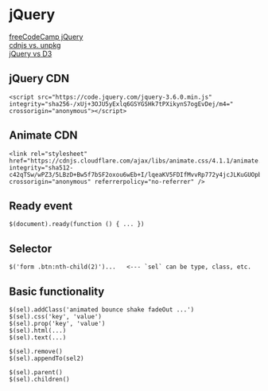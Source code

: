 # jQuery

[freeCodeCamp jQuery](https://www.freecodecamp.org/learn/front-end-development-libraries/jquery)  
[cdnjs vs. unpkg](https://stackoverflow.com/questions/59182642/how-to-choose-a-cdn-to-load-javascript-css-libraries)  
[jQuery vs D3](https://webkid.io/blog/replacing-jquery-with-d3/)  

## jQuery CDN
```
<script src="https://code.jquery.com/jquery-3.6.0.min.js" integrity="sha256-/xUj+3OJU5yExlq6GSYGSHk7tPXikynS7ogEvDej/m4=" crossorigin="anonymous"></script>
```
## Animate CDN
```
<link rel="stylesheet" href="https://cdnjs.cloudflare.com/ajax/libs/animate.css/4.1.1/animate.min.css" integrity="sha512-c42qTSw/wPZ3/5LBzD+Bw5f7bSF2oxou6wEb+I/lqeaKV5FDIfMvvRp772y4jcJLKuGUOpbJMdg/BTl50fJYAw==" crossorigin="anonymous" referrerpolicy="no-referrer" />
```
## Ready event
```
$(document).ready(function () { ... })
```
## Selector
```
$('form .btn:nth-child(2)')...   <--- `sel` can be type, class, etc.
```
## Basic functionality
```
$(sel).addClass('animated bounce shake fadeOut ...')
$(sel).css('key', 'value')
$(sel).prop('key', 'value')
$(sel).html(...)
$(sel).text(...)

$(sel).remove()
$(sel).appendTo(sel2)

$(sel).parent()
$(sel).children()
```